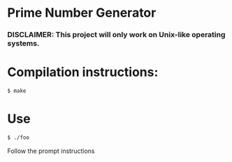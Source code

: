 # Prime Number Generator 
### DISCLAIMER: This project will only work on Unix-like operating systems.

# Compilation instructions:

```bash
$ make
```

# Use
```bash
$ ./foo
```
Follow the prompt instructions
